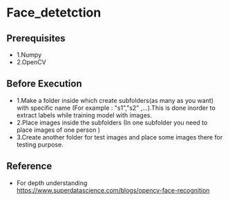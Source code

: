 # Face_detetction

## Prerequisites
- 1.Numpy
- 2.OpenCV

## Before Execution

- 1.Make a folder inside which create subfolders(as many as you want) with specific name (For example : "s1","s2"
,...).This is done inorder to extract labels while training model with images.
- 2.Place images inside the subfolders (In one subfolder you need to place images of one person )
- 3.Create another folder for test images and place some images there for testing purpose.

## Reference
- For depth understanding
https://www.superdatascience.com/blogs/opencv-face-recognition
